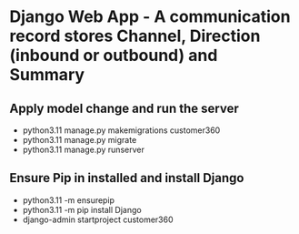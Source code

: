 # Django Web App - A communication record stores Channel, Direction (inbound or outbound) and Summary

## Apply model change and run the server
- python3.11 manage.py makemigrations customer360
- python3.11 manage.py migrate
- python3.11 manage.py runserver


## Ensure Pip in installed and install Django
- python3.11 -m ensurepip
- python3.11 -m pip install Django
- django-admin startproject customer360
